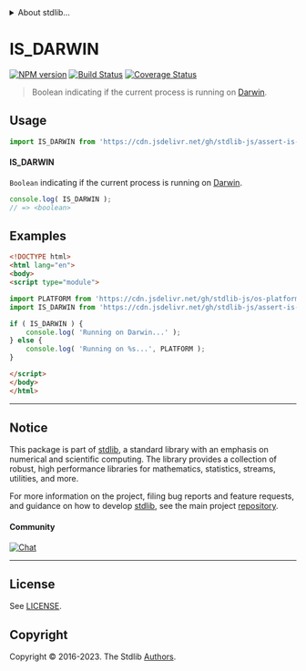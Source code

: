 <!--

@license Apache-2.0

Copyright (c) 2018 The Stdlib Authors.

Licensed under the Apache License, Version 2.0 (the "License");
you may not use this file except in compliance with the License.
You may obtain a copy of the License at

   http://www.apache.org/licenses/LICENSE-2.0

Unless required by applicable law or agreed to in writing, software
distributed under the License is distributed on an "AS IS" BASIS,
WITHOUT WARRANTIES OR CONDITIONS OF ANY KIND, either express or implied.
See the License for the specific language governing permissions and
limitations under the License.

-->


<details>
  <summary>
    About stdlib...
  </summary>
  <p>We believe in a future in which the web is a preferred environment for numerical computation. To help realize this future, we've built stdlib. stdlib is a standard library, with an emphasis on numerical and scientific computation, written in JavaScript (and C) for execution in browsers and in Node.js.</p>
  <p>The library is fully decomposable, being architected in such a way that you can swap out and mix and match APIs and functionality to cater to your exact preferences and use cases.</p>
  <p>When you use stdlib, you can be absolutely certain that you are using the most thorough, rigorous, well-written, studied, documented, tested, measured, and high-quality code out there.</p>
  <p>To join us in bringing numerical computing to the web, get started by checking us out on <a href="https://github.com/stdlib-js/stdlib">GitHub</a>, and please consider <a href="https://opencollective.com/stdlib">financially supporting stdlib</a>. We greatly appreciate your continued support!</p>
</details>

# IS_DARWIN

[![NPM version][npm-image]][npm-url] [![Build Status][test-image]][test-url] [![Coverage Status][coverage-image]][coverage-url] <!-- [![dependencies][dependencies-image]][dependencies-url] -->

> Boolean indicating if the current process is running on [Darwin][darwin].



<section class="usage">

## Usage

```javascript
import IS_DARWIN from 'https://cdn.jsdelivr.net/gh/stdlib-js/assert-is-darwin@esm/index.mjs';
```

#### IS_DARWIN

`Boolean` indicating if the current process is running on [Darwin][darwin].

```javascript
console.log( IS_DARWIN );
// => <boolean>
```

</section>

<!-- /.usage -->

<section class="examples">

## Examples

<!-- eslint no-undef: "error" -->

```html
<!DOCTYPE html>
<html lang="en">
<body>
<script type="module">

import PLATFORM from 'https://cdn.jsdelivr.net/gh/stdlib-js/os-platform@esm/index.mjs';
import IS_DARWIN from 'https://cdn.jsdelivr.net/gh/stdlib-js/assert-is-darwin@esm/index.mjs';

if ( IS_DARWIN ) {
    console.log( 'Running on Darwin...' );
} else {
    console.log( 'Running on %s...', PLATFORM );
}

</script>
</body>
</html>
```

</section>

<!-- /.examples -->

<!-- Section for related `stdlib` packages. Do not manually edit this section, as it is automatically populated. -->

<section class="related">

</section>

<!-- /.related -->

<!-- Section for all links. Make sure to keep an empty line after the `section` element and another before the `/section` close. -->


<section class="main-repo" >

* * *

## Notice

This package is part of [stdlib][stdlib], a standard library with an emphasis on numerical and scientific computing. The library provides a collection of robust, high performance libraries for mathematics, statistics, streams, utilities, and more.

For more information on the project, filing bug reports and feature requests, and guidance on how to develop [stdlib][stdlib], see the main project [repository][stdlib].

#### Community

[![Chat][chat-image]][chat-url]

---

## License

See [LICENSE][stdlib-license].


## Copyright

Copyright &copy; 2016-2023. The Stdlib [Authors][stdlib-authors].

</section>

<!-- /.stdlib -->

<!-- Section for all links. Make sure to keep an empty line after the `section` element and another before the `/section` close. -->

<section class="links">

[npm-image]: http://img.shields.io/npm/v/@stdlib/assert-is-darwin.svg
[npm-url]: https://npmjs.org/package/@stdlib/assert-is-darwin

[test-image]: https://github.com/stdlib-js/assert-is-darwin/actions/workflows/test.yml/badge.svg?branch=v0.1.1
[test-url]: https://github.com/stdlib-js/assert-is-darwin/actions/workflows/test.yml?query=branch:v0.1.1

[coverage-image]: https://img.shields.io/codecov/c/github/stdlib-js/assert-is-darwin/main.svg
[coverage-url]: https://codecov.io/github/stdlib-js/assert-is-darwin?branch=main

<!--

[dependencies-image]: https://img.shields.io/david/stdlib-js/assert-is-darwin.svg
[dependencies-url]: https://david-dm.org/stdlib-js/assert-is-darwin/main

-->

[chat-image]: https://img.shields.io/gitter/room/stdlib-js/stdlib.svg
[chat-url]: https://app.gitter.im/#/room/#stdlib-js_stdlib:gitter.im

[stdlib]: https://github.com/stdlib-js/stdlib

[stdlib-authors]: https://github.com/stdlib-js/stdlib/graphs/contributors

[umd]: https://github.com/umdjs/umd
[es-module]: https://developer.mozilla.org/en-US/docs/Web/JavaScript/Guide/Modules

[deno-url]: https://github.com/stdlib-js/assert-is-darwin/tree/deno
[umd-url]: https://github.com/stdlib-js/assert-is-darwin/tree/umd
[esm-url]: https://github.com/stdlib-js/assert-is-darwin/tree/esm
[branches-url]: https://github.com/stdlib-js/assert-is-darwin/blob/main/branches.md

[stdlib-license]: https://raw.githubusercontent.com/stdlib-js/assert-is-darwin/main/LICENSE

[darwin]: https://en.wikipedia.org/wiki/Darwin_%28operating_system%29

</section>

<!-- /.links -->
